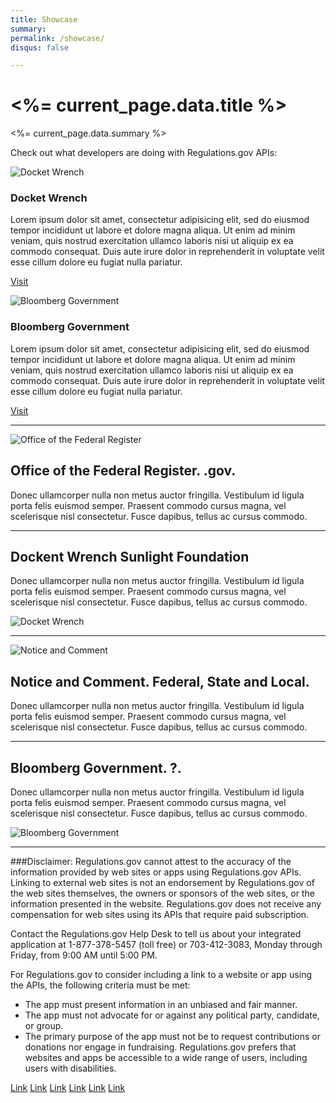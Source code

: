 ```yaml
---
title: Showcase
summary: 
permalink: /showcase/
disqus: false

---
```


# <%= current_page.data.title %>
<%= current_page.data.summary %>

Check out what developers are doing with Regulations.gov APIs:

<div class="row">
  <div class="col-sm-6 col-md-4">
    <div class="thumbnail">
      <img src="http://www.regulations.gov/images/dev-showcase-docketwrench.png" alt="Docket Wrench"/>
      <div class="caption">
        <h3>Docket Wrench</h3>
        <p>Lorem ipsum dolor sit amet, consectetur adipisicing elit, sed do eiusmod tempor incididunt ut labore et dolore magna aliqua. Ut enim ad minim veniam, quis nostrud exercitation ullamco laboris nisi ut aliquip ex ea commodo consequat. Duis aute irure dolor in reprehenderit in voluptate velit esse cillum dolore eu fugiat nulla pariatur. </p>
        <p><a href="http://bloomberg.com" class="btn btn-primary" role="button">Visit</a></p>
      </div>
    </div>
  </div>
  <div class="col-sm-6 col-md-4">
    <div class="thumbnail">
      <img src="http://www.regulations.gov/images/dev-showcase-bloomberg.png" alt="Bloomberg Government"/>
      <div class="caption">
        <h3>Bloomberg Government</h3>
        <p>Lorem ipsum dolor sit amet, consectetur adipisicing elit, sed do eiusmod tempor incididunt ut labore et dolore magna aliqua. Ut enim ad minim veniam, quis nostrud exercitation ullamco laboris nisi ut aliquip ex ea commodo consequat. Duis aute irure dolor in reprehenderit in voluptate velit esse cillum dolore eu fugiat nulla pariatur. </p>
        <p><a href="http://bgov.com" class="btn btn-primary" role="button">Visit</a></p>
      </div>
    </div>
  </div>
</div>


  <!-- START THE FEATURETTES -->
  
  <hr class="featurette-divider">

  <div class="row featurette">
    <div class="col-md-5">
      <img class="featurette-image img-responsive" src="http://www.regulations.gov/images/dev-showcase-federalregister.png" alt="Office of the Federal Register">
    </div>
    <div class="col-md-7">
      <h2 class="featurette-heading">Office of the Federal Register. <span class="text-muted">.gov.</span></h2>
      <p class="lead">Donec ullamcorper nulla non metus auctor fringilla. Vestibulum id ligula porta felis euismod semper. Praesent commodo cursus magna, vel scelerisque nisl consectetur. Fusce dapibus, tellus ac cursus commodo.</p>
    </div>
  </div>
  
  <hr class="featurette-divider">

  <div class="row featurette">
    <div class="col-md-7">
      <h2 class="featurette-heading">Dockent Wrench <span class="text-muted">Sunlight Foundation</span></h2>
      <p class="lead">Donec ullamcorper nulla non metus auctor fringilla. Vestibulum id ligula porta felis euismod semper. Praesent commodo cursus magna, vel scelerisque nisl consectetur. Fusce dapibus, tellus ac cursus commodo.</p>
    </div>
    <div class="col-md-5">
      <img class="featurette-image img-responsive" src="http://www.regulations.gov/images/dev-showcase-docketwrench.png" alt="Docket Wrench">
    </div>
  </div>

  <hr class="featurette-divider">

  <div class="row featurette">
    <div class="col-md-5">
      <img class="featurette-image img-responsive" src="http://www.regulations.gov/images/dev-showcase-noticeandcomment.png" alt="Notice and Comment">
    </div>
    <div class="col-md-7">
      <h2 class="featurette-heading">Notice and Comment. <span class="text-muted">Federal, State and Local.</span></h2>
      <p class="lead">Donec ullamcorper nulla non metus auctor fringilla. Vestibulum id ligula porta felis euismod semper. Praesent commodo cursus magna, vel scelerisque nisl consectetur. Fusce dapibus, tellus ac cursus commodo.</p>
    </div>
  </div>

  <hr class="featurette-divider">

  <div class="row featurette">
    <div class="col-md-7">
      <h2 class="featurette-heading">Bloomberg Government. <span class="text-muted">?.</span></h2>
      <p class="lead">Donec ullamcorper nulla non metus auctor fringilla. Vestibulum id ligula porta felis euismod semper. Praesent commodo cursus magna, vel scelerisque nisl consectetur. Fusce dapibus, tellus ac cursus commodo.</p>
    </div>
    <div class="col-md-5">
      <img class="featurette-image img-responsive" src="http://www.regulations.gov/images/dev-showcase-bloomberg.png" alt="Bloomberg Government">
    </div>
  </div>

  <hr class="featurette-divider">

  <!-- /END THE FEATURETTES -->

###Disclaimer:
Regulations.gov cannot attest to the accuracy of the information provided by web sites or apps using Regulations.gov APIs. Linking to external web sites is not an endorsement by Regulations.gov of the web sites themselves, the owners or sponsors of the web sites, or the information presented in the website. Regulations.gov does not receive any compensation for web sites using its APIs that require paid subscription.

Contact the Regulations.gov Help Desk to tell us about your integrated application at 1-877-378-5457 (toll free) or 703-412-3083, Monday through Friday, from 9:00 AM until 5:00 PM.  

For Regulations.gov to consider including a link to a website or app using the APIs, the following criteria must be met:

* The app must present information in an unbiased and fair manner.
* The app must not advocate for or against any political party, candidate, or group.
* The primary purpose of the app must not be to request contributions or donations nor engage in fundraising.
Regulations.gov prefers that websites and apps be accessible to a wide range of users, including users with disabilities.

<div class="col-xs-6 col-sm-3 sidebar-offcanvas" id="sidebar" role="navigation">
<div class="list-group">
<a href="#" class="list-group-item active">Link</a>
<a href="#" class="list-group-item">Link</a>
<a href="#" class="list-group-item">Link</a>
<a href="#" class="list-group-item">Link</a>
<a href="#" class="list-group-item">Link</a>
<a href="#" class="list-group-item">Link</a>
</div>
</div><!--/span-->